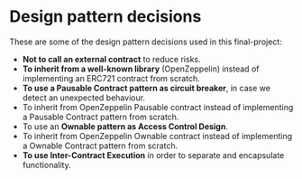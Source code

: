 # Design pattern decisions

These are some of the design pattern decisions used in this final-project: 
- **Not to call an external contract** to reduce risks.
- **To inherit from a well-known library** (OpenZeppelin) instead of implementing an ERC721 contract from scratch.
- **To use a Pausable Contract pattern as circuit breaker**, in case we detect an unexpected behaviour. 
- To inherit from OpenZeppelin Pausable contract instead of implementing a Pausable Contract pattern from scratch.
- To use an **Ownable pattern as Access Control Design**.
- To inherit from OpenZeppelin Ownable contract instead of implementing a Ownable Contract pattern from scratch.
- **To use Inter-Contract Execution** in order to separate and encapsulate functionality.


